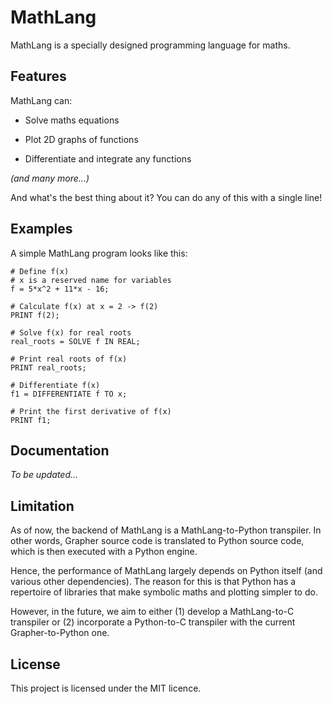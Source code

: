 # MathLang

MathLang is a specially designed programming language for maths.

## Features

MathLang can:

* Solve maths equations

* Plot 2D graphs of functions

* Differentiate and integrate any functions
  
_(and many more...)_

And what's the best thing about it? You can do any of this with a single line!

## Examples

A simple MathLang program looks like this:
```
# Define f(x)
# x is a reserved name for variables
f = 5*x^2 + 11*x - 16;

# Calculate f(x) at x = 2 -> f(2)
PRINT f(2);

# Solve f(x) for real roots
real_roots = SOLVE f IN REAL;

# Print real roots of f(x)
PRINT real_roots;

# Differentiate f(x)
f1 = DIFFERENTIATE f TO x;

# Print the first derivative of f(x)
PRINT f1;
```

## Documentation

_To be updated..._

## Limitation

As of now, the backend of MathLang is a MathLang-to-Python transpiler. In other words, Grapher source code is translated
to Python source code, which is then executed with a Python engine.

Hence, the performance of MathLang largely depends on Python itself (and various other dependencies).
The reason for this is that Python has a repertoire of libraries that make symbolic maths and plotting simpler to do.

However, in the future, we aim to either (1) develop a MathLang-to-C transpiler or (2) incorporate a Python-to-C
transpiler with the current Grapher-to-Python one.

## License

This project is licensed under the MIT licence.
